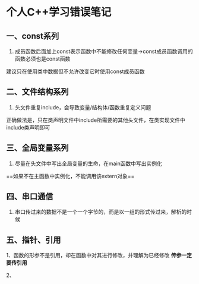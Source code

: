 # 个人C++学习错误笔记

## 一、const系列

1. 成员函数后面加上const表示函数中不能修改任何变量->const成员函数调用的函数必须也是const函数

建议只在使用类中数据但不允许改变它时使用const成员函数

## 二、文件结构系列

1. 头文件重复include，会导致变量/结构体/函数重复定义问题

正确做法是，只在类声明文件中include所需要的其他头文件，在类实现文件中include类声明即可

## 三、全局变量系列

1. 尽量在头文件中写出全局变量的生命，在main函数中写出实例化

==如果不在主函数中实例化，不能调用该extern对象==

## 四、串口通信

1. 串口传过来的数据不是一个一个字节的，而是以一组的形式传过来，解析的时候

## 五、指针、引用

1、函数的形参不是引用，却在函数中对其进行修改，并理解为已经修改 **传参一定要传引用**

2、